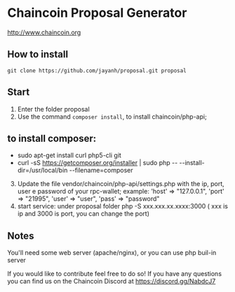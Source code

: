 Chaincoin Proposal Generator
=================

http://www.chaincoin.org

## How to install
`git clone https://github.com/jayanh/proposal.git proposal`

## Start
1. Enter the folder proposal
2. Use the command `composer install`, to install chaincoin/php-api;
## to install composer: 
 - sudo apt-get install curl php5-cli git
 - curl -sS https://getcomposer.org/installer | sudo php -- --install-dir=/usr/local/bin --filename=composer
 
3. Update the file vendor/chaincoin/php-api/settings.php with the ip, port, user e password of your rpc-wallet;
  example: 
  'host' => "127.0.0.1",
  'port' => "21995",
  'user' => "user",
  'pass' => "password"
4. start service: under proposal folder
   php -S xxx.xxx.xx.xxxx:3000 ( xxx is ip and 3000 is port, you can change the port)

## Notes
You'll need some web server (apache/nginx), or you can use php buil-in server


If you would like to contribute feel free to do so! If you have any questions you can find us on the Chaincoin Discord at https://discord.gg/NabdcJ7
